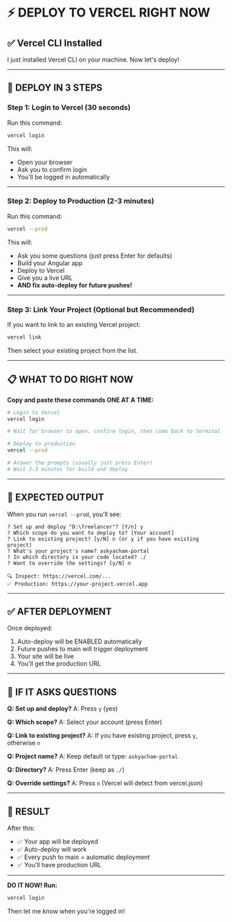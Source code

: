 # ⚡ DEPLOY TO VERCEL RIGHT NOW

## ✅ Vercel CLI Installed

I just installed Vercel CLI on your machine. Now let's deploy!

---

## 🚀 DEPLOY IN 3 STEPS

### Step 1: Login to Vercel (30 seconds)

Run this command:
```bash
vercel login
```

This will:
- Open your browser
- Ask you to confirm login
- You'll be logged in automatically

---

### Step 2: Deploy to Production (2-3 minutes)

Run this command:
```bash
vercel --prod
```

This will:
- Ask you some questions (just press Enter for defaults)
- Build your Angular app
- Deploy to Vercel
- Give you a live URL
- **AND fix auto-deploy for future pushes!**

---

### Step 3: Link Your Project (Optional but Recommended)

If you want to link to an existing Vercel project:
```bash
vercel link
```

Then select your existing project from the list.

---

## 📋 WHAT TO DO RIGHT NOW

**Copy and paste these commands ONE AT A TIME:**

```bash
# Login to Vercel
vercel login

# Wait for browser to open, confirm login, then come back to terminal

# Deploy to production
vercel --prod

# Answer the prompts (usually just press Enter)
# Wait 2-3 minutes for build and deploy
```

---

## 🎯 EXPECTED OUTPUT

When you run `vercel --prod`, you'll see:

```
? Set up and deploy "D:\freelancer"? [Y/n] y
? Which scope do you want to deploy to? [Your account]
? Link to existing project? [y/N] n (or y if you have existing project)
? What's your project's name? askyacham-portal
? In which directory is your code located? ./
? Want to override the settings? [y/N] n

🔍 Inspect: https://vercel.com/...
✅ Production: https://your-project.vercel.app
```

---

## ✅ AFTER DEPLOYMENT

Once deployed:
1. Auto-deploy will be ENABLED automatically
2. Future pushes to main will trigger deployment
3. Your site will be live
4. You'll get the production URL

---

## 🔧 IF IT ASKS QUESTIONS

**Q: Set up and deploy?**
A: Press `y` (yes)

**Q: Which scope?**
A: Select your account (press Enter)

**Q: Link to existing project?**
A: If you have existing project, press `y`, otherwise `n`

**Q: Project name?**
A: Keep default or type: `askyacham-portal`

**Q: Directory?**
A: Press Enter (keep as `./`)

**Q: Override settings?**
A: Press `n` (Vercel will detect from vercel.json)

---

## 🎉 RESULT

After this:
- ✅ Your app will be deployed
- ✅ Auto-deploy will work
- ✅ Every push to main = automatic deployment
- ✅ You'll have production URL

---

**DO IT NOW! Run:**
```bash
vercel login
```

Then let me know when you're logged in!


